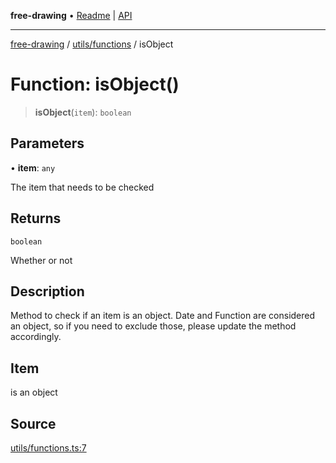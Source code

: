 **free-drawing** • [Readme](../../../README.md) \| [API](../../../modules.md)

***

[free-drawing](../../../README.md) / [utils/functions](../README.md) / isObject

# Function: isObject()

> **isObject**(`item`): `boolean`

## Parameters

• **item**: `any`

The item that needs to be checked

## Returns

`boolean`

Whether or not

## Description

Method to check if an item is an object. Date and Function are considered
an object, so if you need to exclude those, please update the method accordingly.

## Item

is an object

## Source

[utils/functions.ts:7](https://github.com/fabienwnklr/free-drawing/blob/master/src/utils/functions.ts#L7)
